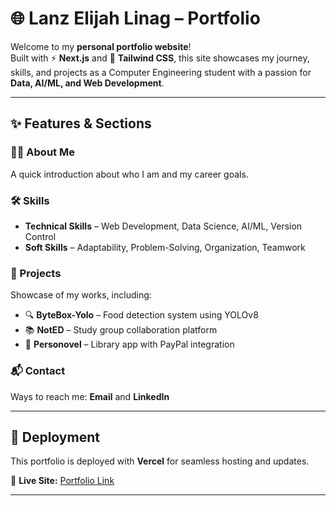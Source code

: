 # 🌐 Lanz Elijah Linag – Portfolio  

Welcome to my **personal portfolio website**!  
Built with ⚡ **Next.js** and 🎨 **Tailwind CSS**, this site showcases my journey, skills, and projects as a Computer Engineering student with a passion for **Data, AI/ML, and Web Development**.  

---

## ✨ Features & Sections  

### 👨‍💻 About Me  
A quick introduction about who I am and my career goals.  

### 🛠 Skills  
- **Technical Skills** – Web Development, Data Science, AI/ML, Version Control  
- **Soft Skills** – Adaptability, Problem-Solving, Organization, Teamwork  

### 📂 Projects  
Showcase of my works, including:  
- 🔍 **ByteBox-Yolo** – Food detection system using YOLOv8  
- 📚 **NotED** – Study group collaboration platform  
- 📖 **Personovel** – Library app with PayPal integration  

### 📬 Contact  
Ways to reach me: **Email** and **LinkedIn**  

---

## 🚀 Deployment  

This portfolio is deployed with **Vercel** for seamless hosting and updates.  

🔗 **Live Site:** [Portfolio Link](https://lanzlinag.vercel.app)  

---
